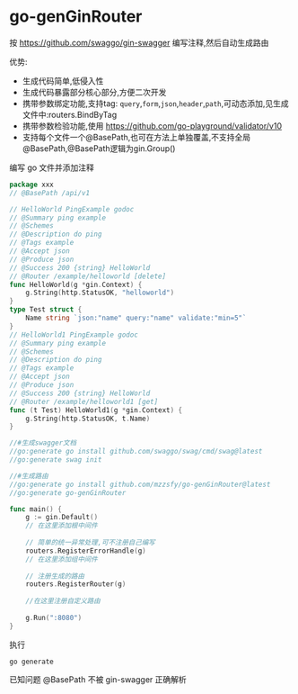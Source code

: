 # go-genGinRouter

按 https://github.com/swaggo/gin-swagger 编写注释,然后自动生成路由

优势: 
- 生成代码简单,低侵入性
- 生成代码暴露部分核心部分,方便二次开发
- 携带参数绑定功能,支持tag: `query`,`form`,`json`,`header`,`path`,可动态添加,见生成文件中:routers.BindByTag
- 携带参数检验功能,使用 https://github.com/go-playground/validator/v10
- 支持每个文件一个@BasePath,也可在方法上单独覆盖,不支持全局@BasePath,@BasePath逻辑为gin.Group()

编写 go 文件并添加注释
```go
package xxx
// @BasePath /api/v1

// HelloWorld PingExample godoc
// @Summary ping example
// @Schemes
// @Description do ping
// @Tags example
// @Accept json
// @Produce json
// @Success 200 {string} HelloWorld
// @Router /example/helloworld [delete]
func HelloWorld(g *gin.Context) {
    g.String(http.StatusOK, "helloworld")
}
type Test struct {
    Name string `json:"name" query:"name" validate:"min=5"`
}
// HelloWorld1 PingExample godoc
// @Summary ping example
// @Schemes
// @Description do ping
// @Tags example
// @Accept json
// @Produce json
// @Success 200 {string} HelloWorld
// @Router /example/helloworld1 [get]
func (t Test) HelloWorld1(g *gin.Context) {
    g.String(http.StatusOK, t.Name)
}
```

```go
//#生成swagger文档
//go:generate go install github.com/swaggo/swag/cmd/swag@latest
//go:generate swag init

//#生成路由
//go:generate go install github.com/mzzsfy/go-genGinRouter@latest
//go:generate go-genGinRouter

func main() {
    g := gin.Default()
    // 在这里添加根中间件
    
    // 简单的统一异常处理,可不注册自己编写
    routers.RegisterErrorHandle(g)
    // 在这里添加组中间件
    
    // 注册生成的路由
    routers.RegisterRouter(g)
    
    //在这里注册自定义路由
    
    g.Run(":8080")
}
```

执行
```
go generate
```

已知问题 @BasePath 不被 gin-swagger 正确解析
